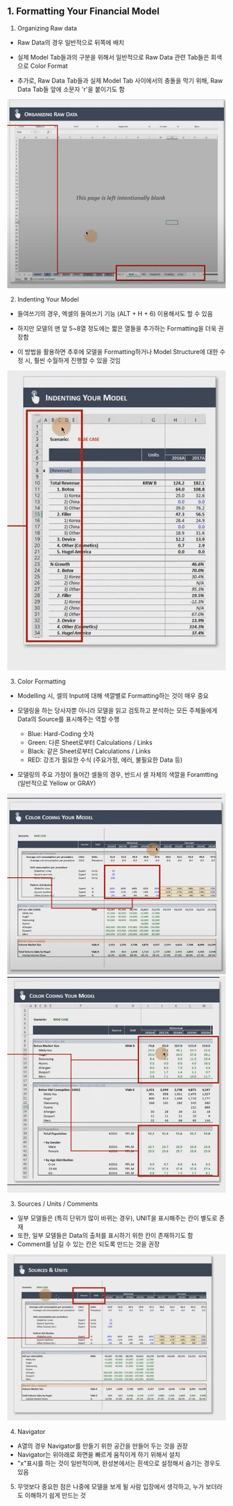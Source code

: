 ## 1. Formatting Your Financial Model

1. Organizing Raw data 

- Raw Data의 경우 일반적으로 뒤쪽에 배치

- 실제 Model Tab들과의 구분을 위해서 일반적으로 Raw Data 관련 Tab들은 회색으로 Color Format

- 추가로, Raw Data Tab들과 실제 Model Tab 사이에서의 충돌을 막기 위해, Raw Data Tab들 앞에 소문자 'r'을 붙이기도 함

<img src="../Img/2_2_재무모델링_포맷팅의_글로벌_약속들_1.jpg">

2. Indenting Your Model

- 들여쓰기의 경우, 엑셀의 들여쓰기 기능 (ALT + H + 6) 이용해서도 할 수 있음
- 하지만 모델의 맨 앞 5~8열 정도에는 짧은 열들을 추가하는 Formatting을 더욱 권장함

- 이 방법을 활용하면 추후에 모델을 Formatting하거나 Model Structure에 대한 수정 시, 훨씬 수월하게 진행할 수 있을 것임


<img src="../Img/2_2_재무모델링_포맷팅의_글로벌_약속들_2.jpg">

3. Color Formatting

- Modelling 시, 셀의 Input에 대해 색깔별로 Formatting하는 것이 매우 중요
- 모델링을 하는 당사자뿐 아니라 모델을 읽고 검토하고 분석하는 모든 주체들에게 Data의 Source를 표시해주는 역할 수행
    - Blue: Hard-Coding 숫자
    - Green: 다른 Sheet로부터 Calculations / Links
    - Black: 같은 Sheet로부터 Calculations / Links
    - RED: 강조가 필요한 수식 (주요가정, 에러, 불필요한 Data 등)

- 모델링의 주요 가정이 들어간 셀들의 경우, 반드시 셀 자체의 색깔을 Foramtting (일반적으로 Yellow or GRAY)


<img src="../Img/2_2_재무모델링_포맷팅의_글로벌_약속들_3.jpg">

<img src="../Img/2_2_재무모델링_포맷팅의_글로벌_약속들_4.jpg">

3. Sources / Units / Comments

- 일부 모델들은 (특히 단위가 많이 바뀌는 경우), UNIT을 표시해주는 칸이 별도로 존재
- 또한, 일부 모델들은 Data의 출처를 표시하기 위한 칸이 존재하기도 함
- Comment를 남길 수 있는 칸은 되도록 만드는 것을 권장

<img src="../Img/2_2_재무모델링_포맷팅의_글로벌_약속들_5.jpg">

4. Navigator

- A열의 경우 Navigator를 만들기 위한 공간을 만들어 두는 것을 권장
- Navigator는 위아래로 화면을 빠르게 움직이게 하기 위해서 설치
- "x"표시를 하는 것이 일반적이며, 완성본에서는 흰색으로 설정해서 숨기는 경우도 있음

5. 무엇보다 중요한 점은 나중에 모델을 보게 될 사람 입장에서 생각하고, 누가 보더라도 이해하기 쉽게 만드는 것
